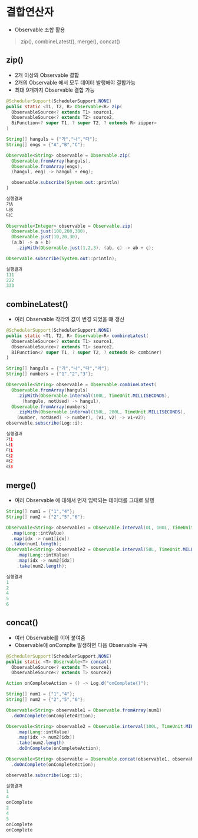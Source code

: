 # 결합연산자
  * Observable 조합 활용
  > zip(), combineLatest(), merge(), concat()

## zip()
  * 2개 이상의 Observable 결합
  * 2개의 Observable 에서 모두 데이터 발행해야 결합가능
  * 최대 9개까지 Observable 결합 가능

```java
@SchedulerSupport(SchedulerSupport.NONE)
public static <T1, T2, R> Observable<R> zip(
  ObservableSource<? extends T1> source1,
  ObservableSource<? extends T2> source2,
  BiFunction<? super T1, ? super T2, ? extends R> zipper>
)
```

```java
String[] hanguls = {"가","나","다"};
String[] engs = {"A","B","C"};

Observable<String> observable = Observable.zip(
  Observable.fromArray(hanguls),
  Observable.fromArray(engs),
  (hangul, eng) -> hangul + eng);

  observable.subscribe(System.out::println)
)

실행결과
가A
나B
다C
```

```java
Observable<Integer> observable = Observable.zip(
  Observable.just(100,200,300),
  Observable.just(10,20,30),
  (a,b) -> a + b)
    .zipWith(Observable.just(1,2,3), (ab, c) -> ab + c);

Observable.subscribe(System.out::println);

실행결과
111
222
333
```
## combineLatest()
  * 여러 Observable 각각의 값이 변경 되었을 떄 갱신

```java
@SchedulerSupport(SchedulerSupport.NONE)
public static <T1, T2, R> Observable<R> combineLatest(
  ObservableSource<? extends T1> source1,
  ObservableSource<? extends T1> source2,
  BiFunction<? super T1, ? super T2, ? extends R> combiner)
)
```

```java
String[] hanguls = {"가","나","다","라"};
String[] numbers = {"1","2","3"};

Observable<String> observable = Observable.combineLatest(
  Observable.fromArray(hanguls)
    .zipWith(Observable.interval(100L, TimeUnit.MILLISECONDS),
      (hangule, notUsed) -> hangul),
  Observable.fromArray(numbers)
    .zipWith(Observable.interval(150L, 200L, TimeUnit.MILLISECONDS),
    (number, notUsed) -> number), (v1, v2) -> v1+v2);
observable.subscribe(Log::i);

실행결과
가1
나1
다1
다2
라2
라3
```
## merge()
  * 여러 Observable 에 대해서 먼저 입력되는 데이터를 그대로 발행

```java
String[] num1 = {"1","4"};
String[] num2 = {"2","5","6"};

Observable<String> observable1 = Observable.interval(0L, 100L, TimeUnit.MILLISECONDS)
  .map(Long::intValue)
  .map(idx -> num1[idx])
  .take(num1.length);
Observable<String> observable2 = Observable.interval(50L, TimeUnit.MILLISECONDS)
    .map(Long::intValue)
    .map(idx -> num2[idx])
    .take(num2.length);

실행결과
1
2
4
5
6
```

## concat()
  * 여러 Observable를 이어 붙여줌
  * Observable에 onComplte 발생하면 다음 Observable 구독

```java
@SchedulerSupport(SchedulerSupport.NONE)
public static <T> Observable<T> concat()
  ObservableSource<? extends T> source1,
  ObservableSource<? extends T> source2)
```

```java
Action onCompleteAction = () -> Log.d("onComplete()");

String[] num1 = {"1","4"};
String[] num2 = {"2","5","6"};

Observable<String> observable1 = Observable.fromArray(num1)
  .doOnComplete(onCompleteAction);

Observable<String> observable2 = Observable.interval(100L, TimeUnit.MILLISECONDS)
    .map(Long::intValue)
    .map(idx -> num2[idx])
    .take(num2.length)
    .doOnComplete(onCompleteAction);

Observable<String> observable = Observable.concat(observable1, observable2)
  .doOnComplete(onCompleteAction);

observable.subscribe(Log::i);

실행결과
1
4
onComplete
2
4
5
onComplete
onComplete
```
